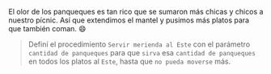 <gs-attire attire-url="https://raw.githubusercontent.com/MumukiProject/mumuki-guia-gobstones-practica-procedimientos-con-parametros-kids/master/assets/attires/config_1551467293530.json"></gs-attire>

<gs-toolbox toolbox-url="https://raw.githubusercontent.com/MumukiProject/mumuki-guia-gobstones-practica-procedimientos-con-parametros-kids/master/assets/toolbox_1551466079639.xml"></gs-toolbox>

El olor de los panqueques es tan rico que se sumaron más chicas y chicos a nuestro pícnic. Así que extendimos el mantel y pusimos más platos para que también coman. :smile:

> Definí el procedimiento `Servir merienda al Este` con el parámetro `cantidad de panqueques` para que `sirva` esa `cantidad de panqueques` en todos los platos al `Este`, hasta que `no pueda moverse` más.
